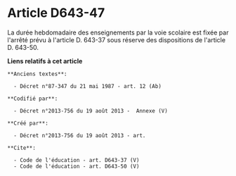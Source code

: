 # Article D643-47

La durée hebdomadaire des enseignements par la voie scolaire est fixée par l'arrêté prévu à l'article D. 643-37 sous réserve
des dispositions de l'article D. 643-50.

**Liens relatifs à cet article**

	**Anciens textes**:

	  - Décret n°87-347 du 21 mai 1987 - art. 12 (Ab)

	**Codifié par**:

	  - Décret n°2013-756 du 19 août 2013 -  Annexe (V)

	**Créé par**:

	  - Décret n°2013-756 du 19 août 2013 - art.

	**Cite**:

	  - Code de l'éducation - art. D643-37 (V)
	  - Code de l'éducation - art. D643-50 (V)
